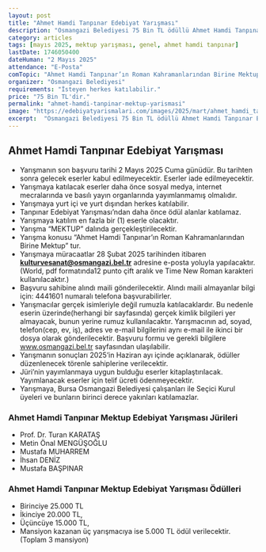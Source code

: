 ```yaml
---
layout: post
title: "Ahmet Hamdi Tanpınar Edebiyat Yarışması"
description: "Osmangazi Belediyesi 75 Bin TL ödüllü Ahmet Hamdi Tanpınar Edebiyat Yarışması'nı duyurdu"
category: articles
tags: [mayıs 2025, mektup yarışması, genel, ahmet hamdi tanpınar]
lastDate: 1746050400
dateHuman: "2 Mayıs 2025"
attendance: "E-Posta"
comTopic: "Ahmet Hamdi Tanpınar’ın Roman Kahramanlarından Birine Mektup"
organizer: "Osmangazi Belediyesi"
requirements: "İsteyen herkes katılabilir."
price: "75 Bin TL'dir."
permalink: "ahmet-hamdi-tanpinar-mektup-yarismasi"
image: "https://edebiyatyarismalari.com/images/2025/mart/ahmet_hamdi_tanpinar_mektup_yarismasi.jpeg"
excerpt:  "Osmangazi Belediyesi 75 Bin TL ödüllü Ahmet Hamdi Tanpınar Edebiyat Yarışması'nı duyurdu"
---
```


## Ahmet Hamdi Tanpınar Edebiyat Yarışması

- Yarışmanın son başvuru tarihi 2 Mayıs 2025 Cuma günüdür. Bu tarihten sonra gelecek eserler kabul edilmeyecektir. Eserler iade edilmeyecektir.
- Yarışmaya katılacak eserler daha önce sosyal medya, internet mecralarında ve basılı yayın organlarında yayımlanmamış olmalıdır.
- Yarışmaya yurt içi ve yurt dışından herkes katılabilir.
- Tanpınar Edebiyat Yarışması’ndan daha önce ödül alanlar katılamaz.
- Yarışmaya katılım en fazla bir (1) eserle olacaktır.
- Yarışma “MEKTUP” dalında gerçekleştirilecektir.
- Yarışma konusu “Ahmet Hamdi Tanpınar’ın Roman Kahramanlarından Birine Mektup” tur.
- Yarışmaya müracaatlar 28 Şubat 2025 tarihinden itibaren **kulturvesanat@osmangazi.bel.tr** adresine e-posta yoluyla yapılacaktır.(World, pdf formatında12 punto çift aralık ve Time New Roman karakteri kullanılacaktır.)
- Başvuru sahibine alındı maili gönderilecektir. Alındı maili almayanlar bilgi için: 4441601 numaralı telefona başvurabilirler.
- Yarışmacılar gerçek isimleriyle değil rumuzla katılacaklardır. Bu nedenle eserin üzerinde(herhangi bir sayfasında) gerçek kimlik bilgileri yer almayacak, bunun yerine rumuz kullanılacaktır. Yarışmacının ad, soyad, telefon(cep, ev, iş), adres ve e-mail bilgilerini aynı e-mail ile ikinci bir dosya olarak gönderilecektir. Başvuru formu ve gerekli bilgilere www.osmangazi.bel.tr sayfasından ulaşılabilir.
- Yarışmanın sonuçları 2025’in Haziran ayı içinde açıklanarak, ödüller düzenlenecek törenle sahiplerine verilecektir.
- Jüri’nin yayımlanmaya uygun bulduğu eserler kitaplaştırılacak. Yayımlanacak eserler için telif ücreti ödenmeyecektir.
- Yarışmaya, Bursa Osmangazi Belediyesi çalışanları ile Seçici Kurul üyeleri ve bunların birinci derece yakınları katılamazlar.

### Ahmet Hamdi Tanpınar Mektup Edebiyat Yarışması Jürileri

- Prof. Dr. Turan KARATAŞ
- Metin Önal MENGÜŞOĞLU
- Mustafa MUHARREM
- İhsan DENİZ
- Mustafa BAŞPINAR

### Ahmet Hamdi Tanpınar Mektup Edebiyat Yarışması Ödülleri

- Birinciye 25.000 TL
- İkinciye 20.000 TL,
- Üçüncüye 15.000 TL, 
- Mansiyon kazanan üç yarışmacıya ise 5.000 TL ödül verilecektir. (Toplam 3 mansiyon)
